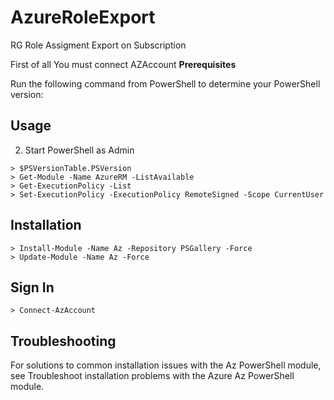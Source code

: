 # AzureRoleExport
RG Role Assigment Export on Subscription

First of all
You must connect AZAccount
**Prerequisites**

Run the following command from PowerShell to determine your PowerShell version:

## Usage
2. Start PowerShell as Admin
```
> $PSVersionTable.PSVersion
> Get-Module -Name AzureRM -ListAvailable
> Get-ExecutionPolicy -List
> Set-ExecutionPolicy -ExecutionPolicy RemoteSigned -Scope CurrentUser
```
## Installation
```
> Install-Module -Name Az -Repository PSGallery -Force
> Update-Module -Name Az -Force
```
## Sign In
```
> Connect-AzAccount
```
## Troubleshooting
For solutions to common installation issues with the Az PowerShell module, see Troubleshoot installation problems with the Azure Az PowerShell module.

```
